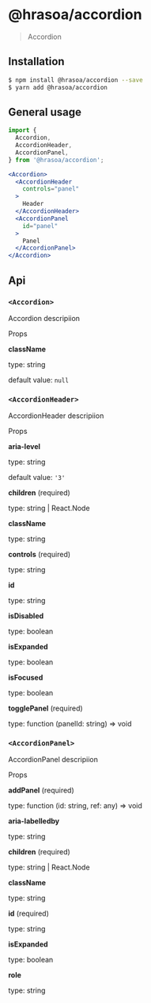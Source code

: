 # @hrasoa/accordion

> Accordion

## Installation

```bash
$ npm install @hrasoa/accordion --save
$ yarn add @hrasoa/accordion
```

## General usage

```jsx
import {
  Accordion,
  AccordionHeader,
  AccordionPanel,
} from '@hrasoa/accordion';

<Accordion>
  <AccordionHeader
    controls="panel"
  >
    Header
  </AccordionHeader>
  <AccordionPanel
    id="panel"
  >
    Panel
  </AccordionPanel>
</Accordion>
```


## Api
### `<Accordion>`

Accordion descripiion

Props

**className** 

type: string

default value: `null`
### `<AccordionHeader>`

AccordionHeader descripiion

Props

**aria-level** 

type: string

default value: `'3'`

**children** (required)

type: string | React.Node

**className** 

type: string

**controls** (required)

type: string

**id** 

type: string

**isDisabled** 

type: boolean

**isExpanded** 

type: boolean

**isFocused** 

type: boolean

**togglePanel** (required)

type: function (panelId: string) => void
### `<AccordionPanel>`

AccordionPanel descripiion

Props

**addPanel** (required)

type: function (id: string, ref: any) => void

**aria-labelledby** 

type: string

**children** (required)

type: string | React.Node

**className** 

type: string

**id** (required)

type: string

**isExpanded** 

type: boolean

**role** 

type: string
